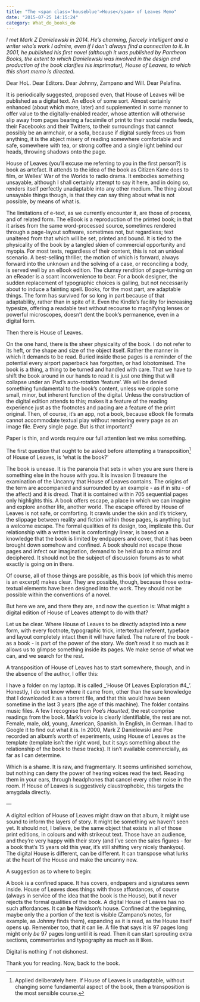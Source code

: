 ```yaml
---
title: "The <span class='houseblue'>House</span> of Leaves Memo"
date: "2015-07-25 14:15:24"
category: What_do_books_do
---
```


*I met Mark Z Danielewski in 2014. He’s charming, fiercely intelligent
and a writer who’s work I admire, even if I don’t always find a
connection to it. In 2001, he published his first novel (although it was
published by Pantheon Books, the extent to which Danielewski was
involved in the design and production of the book clarifies his
imprimatur), <span class="houseblue">House</span> of Leaves, to which this short memo is directed*.

Dear HoL. Dear Editors. Dear Johnny, Zampano and Will. Dear Pelafina.

It is periodically suggested, proposed even, that <span class="houseblue">House</span> of Leaves will
be published as a digital text. An eBook of some sort. Almost certainly
enhanced (about which more, later) and supplemented in some manner to
offer value to the digitally-enabled reader, whose attention will
otherwise slip away from pages bearing a facsimile of print to their
social media feeds, their Facebooks and their Twitters, to their
surroundings that cannot possibly be an armchair, or a sofa, because if
digital surely frees us from anything, it is the abject misery of
reading somewhere comfortable and safe, somewhere with tea, or strong
coffee and a single light behind our heads, throwing shadows onto the
page.

<span class="houseblue">House</span> of Leaves (you’ll excuse me referring to you in the first person?)
is book as artefact. It attends to the idea of the book as Citizen Kane
does to film, or Welles’ War of the Worlds to radio drama. It embodies
something unsayable, although I shall certainly attempt to say it here,
and in doing so, renders itself perfectly unadaptable into any other
medium. The thing about unsayable things though, is that they can say
thing about what is not possible, by means of what is.

The limitations of e-text, as we currently encounter it, are those of
process, and of related form. The eBook is a reproduction of the printed
book; in that it arises from the same word-processed source, sometimes
rendered through a page-layout software, sometimes not, but regardless;
text unaltered from that which will be set, printed and bound. It is
tied to the physicality of the book by a tangled skien of commercial
opportunity and myopia. For most texts, regardless of their content,
this is not an unideal scenario. A best-selling thriller, the motion of
which is forward, always forward into the unknown and the solving of a
case, or reconciling a body, is served well by an eBook edition. The
clumsy rendition of page-turning on an eReader is a scant inconvenience
to bear. For a book designer, the sudden replacement of typographic
choices is galling, but not necessarily about to induce a fainting
spell. Books, for the most part, are adaptable things. The form has
survived for so long in part because of that adaptability, rather than
in spite of it. Even the Kindle’s facility for increasing typesize,
offering a readable text without recourse to magnifying lenses or
powerful microscopes, doesn’t dent the book’s permanence, even in a
digital form.

Then there is <span class="houseblue">House</span> of Leaves.

On the one hand, there is the sheer physicality of the book. I do not
refer to its heft, or the shape and size of the object itself. Rather
the manner in which it demands to be read. Buried inside those pages is
a reminder of the potential every airport paperback has forgotten, or
had lobotomised. The book is a thing, a thing to be turned and handled
with care. That we have to shift the book around in our hands to read it
is just one thing that will collapse under an iPad’s auto-rotation
‘feature’. We will be denied something fundamental to the book’s
content, unless we cripple some small, minor, but inherent function of
the digital. Unless the construction of the digital edition attends to
this; makes it a feature of the reading experience just as the footnotes
and pacing are a feature of the print original. Then, of course, it’s an
app, not a book, because eBook file formats cannot accommodate textual
play without rendering every page as an image file. Every single page.
But is that important?

Paper is thin, and words require our full attention lest we miss
something.

The first question that ought to be asked before attempting a
transposition[^1] of <span class="houseblue">House</span> of Leaves, is ‘what is the book?’

The book is unease. It is the paranoia that sets in when you are sure
there is something else in the <span class="houseblue">house</span> with you. It is invasion (I
treasure the examination of the Uncanny that <span class="houseblue">House</span> of Leaves contains.
The origins of the term are accompanied and surrounded by an example -
as if in situ - of the affect) and it is dread. That it is contained
within 705 sequential pages only highlights this. A book offers escape,
a place in which we can imagine and explore another life, another world.
The escape offered by <span class="houseblue">House</span> of Leaves is not safe, or comforting. It
crawls under the skin and it’s trickery, the slippage between reality
and fiction within those pages, is anything but a welcome escape. The
formal qualities of its design, too, implicate this. Our relationship
with a written text is comfortingly linear, is based on a knowledge that
the book is limited by endpapers and cover, that it has been brought
down somehow and confined. A book should not escape those pages and
infect our imagination, demand to be held up to a mirror and deciphered.
It should not be the subject of discussion forums as to what exactly is
going on in there.

Of course, all of those things are possible, as this book (of which this
memo is an excerpt) makes clear. They are possible, though, because
those extra-textual elements have been designed into the work. They
should not be possible within the conventions of a novel.

But here we are, and there they are, and now the question is: What might
a digital edition of <span class="houseblue">House</span> of Leaves attempt to do with that?

Let us be clear. Where <span class="houseblue">House</span> of Leaves to be directly adapted into a new
form, with every footnote, typographic trick, intertextual referent,
typeface and layout completely intact then it will have failed. The
nature of the book - as a book - is part of the power of the story. We
don’t read it so much as it allows us to glimpse something inside its
pages. We make sense of what we can, and we search for the rest.

A transposition of <span class="houseblue">House</span> of Leaves has to start somewhere, though, and
in the absence of the author, I offer this:

I have a folder on my laptop. It is called \_‘<span class="houseblue">House</span> Of Leaves
Exploration \#4\_’. Honestly, I do not know where it came from, other
than the sure knowledge that I downloaded it as a torrent file, and that
this would have been sometime in the last 3 years (the age of this
machine). The folder contains music files. A few I recognise from Poe’s
*Haunted*, the rest comprise readings from the book. Mark’s voice is
clearly identifiable, the rest are not. Female, male, old, young,
American, Spanish. In English, in German. I had to Google it to find out
what it is. In 2000, Mark Z Danielewski and Poe recorded an album’s
worth of experiments, using <span class="houseblue">House</span> of Leaves as the template (template
isn’t the right word, but it says something about the relationship of
the book to these tracks). It isn’t available commercially, as far as I
can determine.

Which is a shame. It is raw, and fragmentary. It seems unfinished
somehow, but nothing can deny the power of hearing voices read the text.
Reading them in your ears, through headphones that cancel every other
noise in the room. If <span class="houseblue">House</span> of Leaves is suggestively claustrophobic,
this targets the amygdala directly.

—

A digital edition of <span class="houseblue">House</span> of Leaves might draw on that album, it might
use sound to inform the layers of story. It might be something we
haven’t seen yet. It should not, I believe, be the same object that
exists in all of those print editions, in colours and with strikeout
text. Those have an audience, and they’re very happy with their story
(and I’ve seen the sales figures - for a book that’s 15 years old this
year, it’s still shifting very nicely thankyou). The digital <span class="houseblue">House</span> is
different, can be different. It can transpose what lurks at the heart of
the <span class="houseblue">House</span> and make the uncanny new.

A suggestion as to where to begin:

A book is a confined space. It has covers, endpapers and signatures sewn
inside. <span class="houseblue">House</span> of Leaves does things with those affordances, of course
(always in service of the idea that the book is the <span class="houseblue">House</span>), but it never
rejects the formal qualities of the book. A digital <span class="houseblue">House</span> of Leaves has
no such affordances. It can **be** Navidson’s <span class="houseblue">house</span>. Confined at the
beginning, maybe only the a portion of the text is visible (Zampano’s
notes, for example, as Johnny finds them), expanding as it is read, as
the <span class="houseblue">House</span> itself opens up. Remember too, that it can lie. A file that
says it is 97 pages long might only *be* 97 pages long until it is read.
Then it can start sprouting extra sections, commentaries and typography
as much as it likes.

Digital is nothing if not dishonest.

Thank you for reading. Now, back to the book.

[^1]: Applied deliberately here. If <span class="houseblue">House</span> of Leaves is unadaptable,
without changing some fundamental aspect of the book, then a
transposition is the most sensible course.
